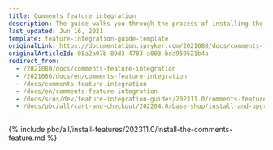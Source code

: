 ```yaml
---
title: Comments feature integration
description: The guide walks you through the process of installing the Comments feature into your project.
last_updated: Jun 16, 2021
template: feature-integration-guide-template
originalLink: https://documentation.spryker.com/2021080/docs/comments-feature-integration
originalArticleId: 08a2a07b-89d3-4783-a003-bda959521b4a
redirect_from:
  - /2021080/docs/comments-feature-integration
  - /2021080/docs/en/comments-feature-integration
  - /docs/comments-feature-integration
  - /docs/en/comments-feature-integration
  - /docs/scos/dev/feature-integration-guides/202311.0/comments-feature-integration.html
  - /docs/pbc/all/cart-and-checkout/202204.0/base-shop/install-and-upgrade/install-features/install-the-comments-feature.html
---
```


{% include pbc/all/install-features/202311.0/install-the-comments-feature.md %} <!-- To edit, see /_includes/pbc/all/install-features/202311.0/install-the-comments-feature.md -->
